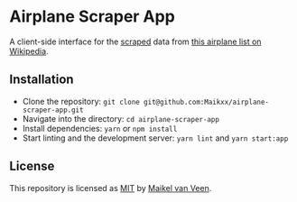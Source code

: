 # Airplane Scraper App

A client-side interface for the [scraped](https://github.com/Maikxx/airplane-scraper) data from [this airplane list on Wikipedia](https://en.wikipedia.org/wiki/List_of_civil_aircraft).

## Installation

* Clone the repository: `git clone git@github.com:Maikxx/airplane-scraper-app.git`
* Navigate into the directory: `cd airplane-scraper-app`
* Install dependencies: `yarn` or `npm install`
* Start linting and the development server: `yarn lint` and `yarn start:app`

## License

This repository is licensed as [MIT](LICENSE) by [Maikel van Veen](https://github.com/maikxx).